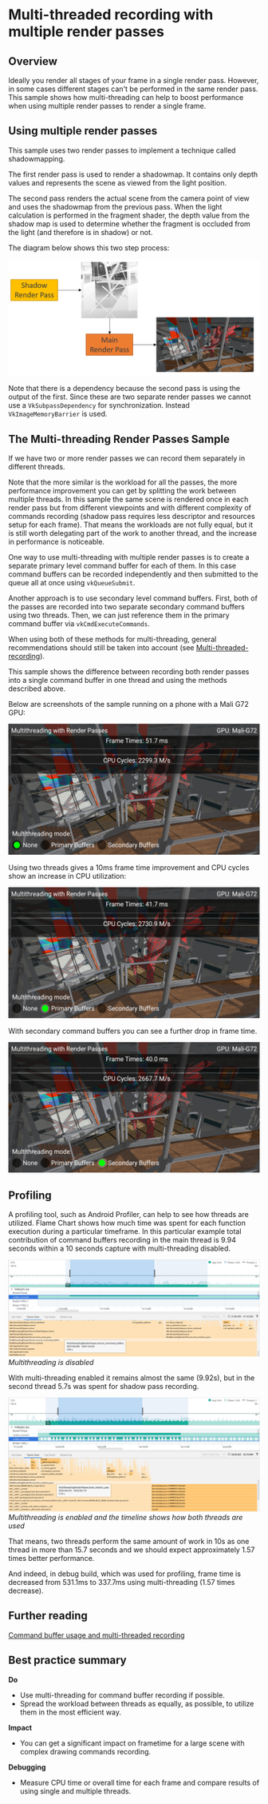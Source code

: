<!--
- Copyright (c) 2021-2022, Arm Limited and Contributors
-
- SPDX-License-Identifier: Apache-2.0
-
- Licensed under the Apache License, Version 2.0 the "License";
- you may not use this file except in compliance with the License.
- You may obtain a copy of the License at
-
-     http://www.apache.org/licenses/LICENSE-2.0
-
- Unless required by applicable law or agreed to in writing, software
- distributed under the License is distributed on an "AS IS" BASIS,
- WITHOUT WARRANTIES OR CONDITIONS OF ANY KIND, either express or implied.
- See the License for the specific language governing permissions and
- limitations under the License.
-
-->

# Multi-threaded recording with multiple render passes

## Overview

Ideally you render all stages of your frame in a single render pass. However, in some cases different stages can't be performed in the same render pass. This sample shows how multi-threading can help to boost performance when using multiple render passes to render a single frame. 

## Using multiple render passes

 This sample uses two render passes to implement a technique called shadowmapping. 

 The first render pass is used to render a shadowmap. It contains only depth values and represents the scene as viewed from the light position.

 The second pass renders the actual scene from the camera point of view and uses the shadowmap from the previous pass. When the light calculation is performed in the fragment shader, the depth value from the shadow map is used to determine whether the fragment is occluded from the light (and therefore is in shadow) or not.

 The diagram below shows this two step process:

![Render Passes Diagram](images/render_passes_diagram.png)

 Note that there is a dependency because the second pass is using the output of the first. Since these are two separate render passes we cannot use a ``VkSubpassDependency`` for synchronization. Instead ``VkImageMemoryBarrier`` is used.

## The Multi-threading Render Passes Sample

If we have two or more render passes we can record them separately in different threads. 

Note that the more similar is the workload for all the passes, the more performance improvement you can get by splitting the work between multiple threads. In this sample the same scene is rendered once in each render pass but from different viewpoints and with different complexity of commands recording (shadow pass requires less descriptor and resources setup for each frame). That means the workloads are not fully equal, but it is still worth delegating part of the work to another thread, and the increase in performance is noticeable.

One way to use multi-threading with multiple render passes is to create a separate primary level command buffer for each of them. In this case command buffers can be recorded independently and then submitted to the queue all at once using ``vkQueueSubmit``.

Another approach is to use secondary level command buffers. First, both of the passes are recorded into two separate secondary command buffers using two threads. Then, we can just reference them in the primary command buffer via ``vkCmdExecuteCommands``.

When using both of these methods for multi-threading, general recommendations should still be taken into account (see [Multi-threaded-recording](https://github.com/KhronosGroup/Vulkan-Samples/blob/master/samples/performance/command_buffer_usage/README.md#Multi-threaded-recording)).

This sample shows the difference between recording both render passes into a single command buffer in one thread and using the methods described above.

Below are screenshots of the sample running on a phone with a Mali G72 GPU:

![Single Thread](images/no_multi_threading.png)

Using two threads gives a 10ms frame time improvement and CPU cycles show an increase in CPU utilization:

![Primary Command Buffers](images/primary_command_buffers.png)

With secondary command buffers you can see a further drop in frame time.

![Secondary Command Buffers](images/secondary_command_buffers.png)

## Profiling

A profiling tool, such as Android Profiler, can help to see how threads are utilized. Flame Chart shows how much time was spent for each function execution during a particular timeframe. In this particular example total contribution of command buffers recording in the main thread is 9.94 seconds within a 10 seconds capture with multi-threading disabled. 

![Profiler Capture No Multithreading](images/android_studio_capture_no_multithreading.png)
_Multithreading is disabled_

With multi-threading enabled it remains almost the same (9.92s), but in the second thread 5.7s was spent for shadow pass recording. 

![Profiler Capture Secondary Command Buffers](images/android_studio_capture_secondary_buffers.png)
_Multithreading is enabled and the timeline shows how both threads are used_

That means, two threads perform the same amount of work in 10s as one thread in more than 15.7 seconds and we should expect approximately 1.57 times better performance. 

And indeed, in debug build, which was used for profiling, frame time is decreased from 531.1ms to 337.7ms using multi-threading (1.57 times decrease).

## Further reading

[Command buffer usage and multi-threaded recording](../command_buffer_usage/README.md)

## Best practice summary

**Do**

* Use multi-threading for command buffer recording if possible.
* Spread the workload between threads as equally, as possible, to utilize them in the most efficient way.

**Impact**

* You can get a significant impact on frametime for a large scene with complex drawing commands recording.

**Debugging**

* Measure CPU time or overall time for each frame and compare results of using single and multiple threads.
